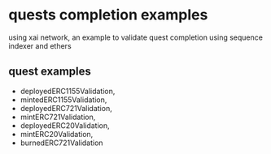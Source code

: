 # quests completion examples
using xai network, an example to validate quest completion using sequence indexer and ethers

## quest examples
- deployedERC1155Validation,
- mintedERC1155Validation,
- deployedERC721Validation,
- mintERC721Validation,
- deployedERC20Validation,
- mintERC20Validation,
- burnedERC721Validation